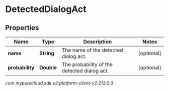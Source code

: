 # DetectedDialogAct


## Properties

| Name | Type | Description | Notes |
| ------------ | ------------- | ------------- | ------------- |
| **name** | **String** | The name of the detected dialog act. |  [optional] |
| **probability** | **Double** | The probability of the detected dialog act. |  [optional] |




_com.mypurecloud.sdk.v2:platform-client-v2:213.0.0_
